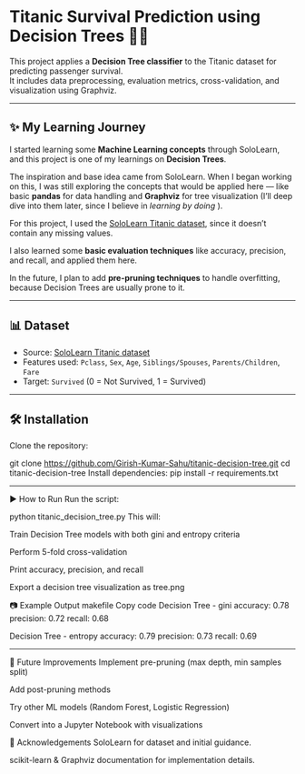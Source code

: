 # Titanic Survival Prediction using Decision Trees 🚢🌳

This project applies a **Decision Tree classifier** to the Titanic dataset for predicting passenger survival.  
It includes data preprocessing, evaluation metrics, cross-validation, and visualization using Graphviz.  

---

## ✨ My Learning Journey
I started learning some **Machine Learning concepts** through SoloLearn, and this project is one of my learnings on **Decision Trees**.  

The inspiration and base idea came from SoloLearn. When I began working on this, I was still exploring the concepts that would be applied here — like basic **pandas** for data handling and **Graphviz** for tree visualization (I’ll deep dive into them later, since I believe in *learning by doing* ).  

For this project, I used the [SoloLearn Titanic dataset](https://sololearn.com/uploads/files/titanic.csv), since it doesn’t contain any missing values.  

I also learned some **basic evaluation techniques** like accuracy, precision, and recall, and applied them here.  

In the future, I plan to add **pre-pruning techniques** to handle overfitting, because Decision Trees are usually prone to it.  

---

## 📊 Dataset
- Source: [SoloLearn Titanic dataset](https://sololearn.com/uploads/files/titanic.csv)  
- Features used: `Pclass`, `Sex`, `Age`, `Siblings/Spouses`, `Parents/Children`, `Fare`  
- Target: `Survived` (0 = Not Survived, 1 = Survived)  

---

## 🛠 Installation

Clone the repository:

git clone https://github.com/Girish-Kumar-Sahu/titanic-decision-tree.git
cd titanic-decision-tree
Install dependencies:
pip install -r requirements.txt

---
▶️ How to Run
Run the script:


python titanic_decision_tree.py
This will:

Train Decision Tree models with both gini and entropy criteria

Perform 5-fold cross-validation

Print accuracy, precision, and recall

Export a decision tree visualization as tree.png

📷 Example Output
makefile
Copy code
Decision Tree - gini
accuracy: 0.78
precision: 0.72
recall: 0.68

Decision Tree - entropy
accuracy: 0.79
precision: 0.73
recall: 0.69

---

🔮 Future Improvements
Implement pre-pruning (max depth, min samples split)

Add post-pruning methods

Try other ML models (Random Forest, Logistic Regression)

Convert into a Jupyter Notebook with visualizations

🙏 Acknowledgements
SoloLearn for dataset and initial guidance.

scikit-learn & Graphviz documentation for implementation details.